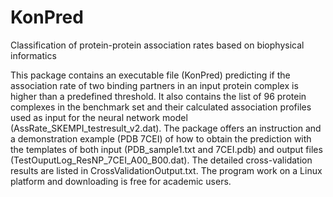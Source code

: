 # KonPred
Classification of protein-protein association rates based on biophysical informatics

This package contains an executable file (KonPred) predicting if the association rate of two binding partners in an input protein complex is higher than a predefined threshold. It also contains the list of 96 protein complexes in the benchmark set and their calculated association profiles used as input for the neural network model (AssRate_SKEMPI_testresult_v2.dat). The package offers an instruction and a demonstration example (PDB 7CEI) of how to obtain the prediction with the templates of both input (PDB_sample1.txt and 7CEI.pdb) and output files (TestOuputLog_ResNP_7CEI_A00_B00.dat). The detailed cross-validation results are listed in CrossValidationOutput.txt. The program work on a Linux platform and downloading is free for academic users.
